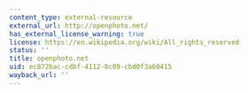 ```yaml
---
content_type: external-resource
external_url: http://openphoto.net/
has_external_license_warning: true
license: https://en.wikipedia.org/wiki/All_rights_reserved
status: ''
title: openphoto.net
uid: ec872bac-cdbf-4112-8c09-cbd0f3a60415
wayback_url: ''
---
```

